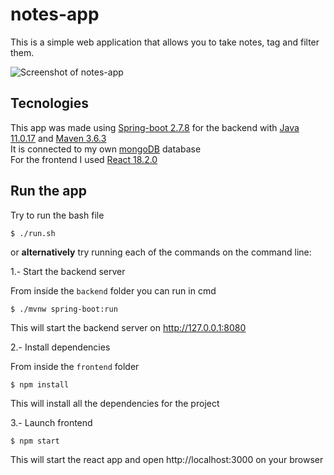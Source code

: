 # notes-app

This is a simple web application that allows you to take notes, tag and filter them.


![Screenshot  of notes-app](https://i.imgur.com/DhfSkLo.png)

## Tecnologies

This app was made using [Spring-boot 2.7.8](https://spring.io/) for the backend with [Java 11.0.17](https://www.java.com/) and [Maven 3.6.3](https://maven.apache.org/)   
It is connected to my own [mongoDB](https://www.mongodb.com/) database   
For the frontend I used [React 18.2.0](https://reactjs.org/)   

## Run the app

Try to run the bash file 

    $ ./run.sh

or **alternatively** try running each of the commands on the command line:

1.- Start the backend server

From inside the `backend` folder you can run in cmd

    $ ./mvnw spring-boot:run

This will start the backend server on http://127.0.0.1:8080

2.- Install dependencies 

From inside the `frontend` folder

    $ npm install

This will install all the dependencies for the project

3.- Launch frontend

    $ npm start

This will start the react app and open http://localhost:3000 on your browser